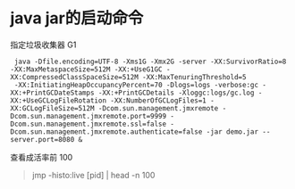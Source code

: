 

# java jar的启动命令


指定垃圾收集器 G1 

```jshelllanguage
 java -Dfile.encoding=UTF-8 -Xms1G -Xmx2G -server -XX:SurvivorRatio=8 -XX:MaxMetaspaceSize=512M -XX:+UseG1GC -XX:CompressedClassSpaceSize=512M -XX:MaxTenuringThreshold=5  
 -XX:InitiatingHeapOccupancyPercent=70 -Dlogs=logs -verbose:gc -XX:+PrintGCDateStamps -XX:+PrintGCDetails -Xloggc:logs/gc.log -XX:+UseGCLogFileRotation -XX:NumberOfGCLogFiles=1 -XX:GCLogFileSize=512M -Dcom.sun.management.jmxremote -Dcom.sun.management.jmxremote.port=9999 -Dcom.sun.management.jmxremote.ssl=false -Dcom.sun.management.jmxremote.authenticate=false -jar demo.jar --server.port=8080 &
```


查看成活率前 100

> jmp -histo:live [pid] | head -n 100